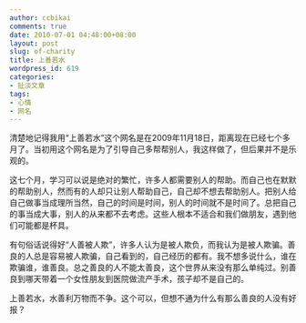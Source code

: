 ```yaml
---
author: ccbikai
comments: true
date: 2010-07-01 04:48:00+08:00
layout: post
slug: of-charity
title: 上善若水
wordpress_id: 619
categories:
- 扯淡文章
tags:
- 心情
- 网名
---
```


清楚地记得我用“上善若水”这个网名是在2009年11月18日，距离现在已经七个多月了。当初用这个网名是为了引导自己多帮帮别人，我这样做了，但后果并不是乐观的。<!-- more -->

这七个月，学习可以说是绝对的繁忙，许多人都需要别人的帮助。而自己也在默默的帮助别人，然而有的人却只让别人帮助自己，自己却不想去帮助别人。把别人给自己做事当成理所当然，自己的时间是时间，别人的时间就不是时间了。总把自己的事当成大事，别人的从来都不去考虑。这些人根本不适合和我们做朋友，遇到他们可能都是杯具。

有句俗话说得好“人善被人欺”，许多人认为是被人欺负，而我认为是被人欺骗。善良的人总是容易被人欺骗，自己看到的，自己经历的都有。我不想多说什么，谁在欺骗谁，谁善良。总之善良的人不能太善良，这个世界从来没有那么单纯过。别善良到哪天带着一个女性朋友到医院做流产手术，孩子却不是自己的。

上善若水，水善利万物而不争。这个可以，但想不通为什么有那么善良的人没有好报？
